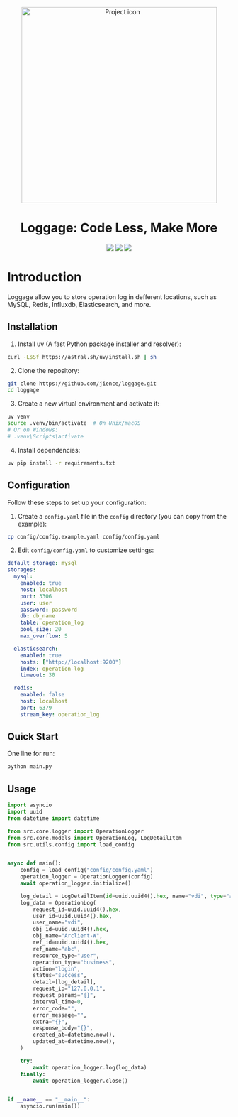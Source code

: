 <a name="readme-top"></a>

<div align="center">
  <img src="./loggage.png" align="center" width="441" alt="Project icon">
  <h1 align="center">Loggage: Code Less, Make More</h1>
</div>

<div align="center">
  <img src="https://img.shields.io/badge/uv-32173c?logo=uv&logoColor=fff">
  <img src="https://img.shields.io/badge/Ruff-6340ac?logo=Ruff&logoColor=fff">
  <img src="https://img.shields.io/badge/Python-3.10-34D058">
</div>

# Introduction

Loggage allow you to store operation log in defferent locations, such as MySQL, Redis, Influxdb, Elasticsearch, and more.

## Installation

1. Install uv (A fast Python package installer and resolver):

```bash
curl -LsSf https://astral.sh/uv/install.sh | sh
```

2. Clone the repository:

```bash
git clone https://github.com/jience/loggage.git
cd loggage
```

3. Create a new virtual environment and activate it:

```bash
uv venv
source .venv/bin/activate  # On Unix/macOS
# Or on Windows:
# .venv\Scripts\activate
```

4. Install dependencies:

```bash
uv pip install -r requirements.txt
```

## Configuration

Follow these steps to set up your configuration:

1. Create a `config.yaml` file in the `config` directory (you can copy from the example):

```bash
cp config/config.example.yaml config/config.yaml
```

2. Edit `config/config.yaml` to customize settings:

```yaml
default_storage: mysql
storages:
  mysql:
    enabled: true
    host: localhost
    port: 3306
    user: user
    password: password
    db: db_name
    table: operation_log
    pool_size: 20
    max_overflow: 5

  elasticsearch:
    enabled: true
    hosts: ["http://localhost:9200"]
    index: operation-log
    timeout: 30

  redis:
    enabled: false
    host: localhost
    port: 6379
    stream_key: operation_log
```

## Quick Start

One line for run:

```bash
python main.py
```

## Usage

```python
import asyncio
import uuid
from datetime import datetime

from src.core.logger import OperationLogger
from src.core.models import OperationLog, LogDetailItem
from src.utils.config import load_config


async def main():
    config = load_config("config/config.yaml")
    operation_logger = OperationLogger(config)
    await operation_logger.initialize()

    log_detail = LogDetailItem(id=uuid.uuid4().hex, name="vdi", type="admin")
    log_data = OperationLog(
        request_id=uuid.uuid4().hex,
        user_id=uuid.uuid4().hex,
        user_name="vdi",
        obj_id=uuid.uuid4().hex,
        obj_name="Arclient-W",
        ref_id=uuid.uuid4().hex,
        ref_name="abc",
        resource_type="user",
        operation_type="business",
        action="login",
        status="success",
        detail=[log_detail],
        request_ip="127.0.0.1",
        request_params="{}",
        interval_time=0,
        error_code="",
        error_message="",
        extra="{}",
        response_body="{}",
        created_at=datetime.now(),
        updated_at=datetime.now(),
    )

    try:
        await operation_logger.log(log_data)
    finally:
        await operation_logger.close()


if __name__ == "__main__":
    asyncio.run(main())
```
